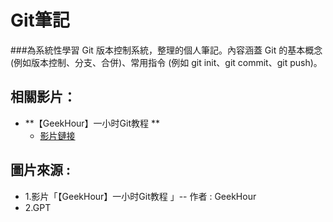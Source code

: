 # Git筆記

###為系統性學習 Git 版本控制系統，整理的個人筆記。內容涵蓋 Git 的基本概念 (例如版本控制、分支、合併)、常用指令 (例如 git init、git commit、git push)。

## 相關影片：
- **【GeekHour】一小时Git教程 **
  - [影片鏈接](https://www.bilibili.com/video/BV1HM411377j?spm_id_from=333.788.videopod.sections&vd_source=a6cbb8d6eb12bab9b5314690e3b03bd2)
## 圖片來源 :
 - 1.影片「【GeekHour】一小时Git教程 」-- 作者 : GeekHour
 - 2.GPT


